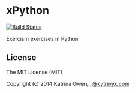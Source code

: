# xPython

[![Build Status](https://travis-ci.org/exercism/xpython.png?branch=master)](https://travis-ci.org/exercism/xpython)

Exercism exercises in Python

## License

The MIT License (MIT)

Copyright (c) 2014 Katrina Owen, _@kytrinyx.com
